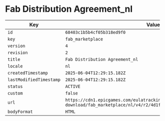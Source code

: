 # Fab Distribution Agreement_nl

| Key | Value |
| --- | ----- |
| `id` | `68403c1b5b4cf05b318ed9f0` |
| `key` | `fab_marketplace` |
| `version` | `4` |
| `revision` | `2` |
| `title` | `Fab Distribution Agreement_nl` |
| `locale` | `nl` |
| `createdTimestamp` | `2025-06-04T12:29:15.182Z` |
| `lastModifiedTimestamp` | `2025-06-04T12:29:15.182Z` |
| `status` | `ACTIVE` |
| `custom` | `false` |
| `url` | `https://cdn1.epicgames.com/eulatracking-download/fab_marketplace/nl/v4/r2/4d1f1045e4b0cb6ab449e92b48b5e53e.pdf` |
| `bodyFormat` | `HTML` |
